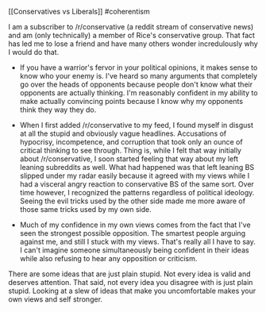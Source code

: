 [[Conservatives vs Liberals]]
#coherentism

I am a subscriber to /r/conservative (a reddit stream of conservative
news) and am (only technically) a member of Rice's conservative group.
That fact has led me to lose a friend and have many others wonder
incredulously why I would do that.

-   If you have a warrior's fervor in your political opinions, it makes
    sense to know who your enemy is. I've heard so many arguments that
    completely go over the heads of opponents because people don't know
    what their opponents are actually thinking. I'm reasonably confident
    in my ability to make actually convincing points because I know why
    my opponents think they way they do.

-   When I first added /r/conservative to my feed, I found myself in
    disgust at all the stupid and obviously vague headlines. Accusations
    of hypocrisy, incompetence, and corruption that took only an ounce
    of critical thinking to see through. Thing is, while I felt that way
    initially about /r/conservative, I soon started feeling that way
    about my left leaning subreddits as well. What had happened was that
    left leaning BS slipped under my radar easily because it agreed with
    my views while I had a visceral angry reaction to conservative BS of
    the same sort. Over time however, I recognized the patterns
    regardless of political ideology. Seeing the evil tricks used by the
    other side made me more aware of those same tricks used by my own
    side.

-   Much of my confidence in my own views comes from the fact that I've
    seen the strongest possible opposition. The smartest people arguing
    against me, and still I stuck with my views. That's really all I
    have to say. I can't imagine someone simultaneously being confident
    in their ideas while also refusing to hear any opposition or
    criticism.

There are some ideas that are just plain stupid. Not every idea is valid
and deserves attention. That said, not every idea you disagree with is
just plain stupid. Looking at a slew of ideas that make you
uncomfortable makes your own views and self stronger.
